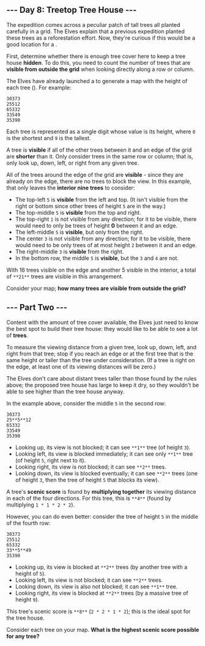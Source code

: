 ## --- Day 8: Treetop Tree House ---
The expedition comes across a peculiar patch of tall trees all planted carefully in a grid. The Elves explain that a previous expedition planted these trees as a reforestation effort. Now, they're curious if this would be a good location for a .

First, determine whether there is enough tree cover here to keep a tree house **hidden**. To do this, you need to count the number of trees that are **visible from outside the grid** when looking directly along a row or column.

The Elves have already launched a  to generate a map with the height of each tree (). For example:

```
30373
25512
65332
33549
35390
```

Each tree is represented as a single digit whose value is its height, where `0` is the shortest and `9` is the tallest.

A tree is **visible** if all of the other trees between it and an edge of the grid are **shorter** than it. Only consider trees in the same row or column; that is, only look up, down, left, or right from any given tree.

All of the trees around the edge of the grid are **visible** - since they are already on the edge, there are no trees to block the view. In this example, that only leaves the **interior nine trees** to consider:


- The top-left `5` is **visible** from the left and top. (It isn't visible from the right or bottom since other trees of height `5` are in the way.)
- The top-middle `5` is **visible** from the top and right.
- The top-right `1` is not visible from any direction; for it to be visible, there would need to only be trees of height **0** between it and an edge.
- The left-middle `5` is **visible**, but only from the right.
- The center `3` is not visible from any direction; for it to be visible, there would need to be only trees of at most height `2` between it and an edge.
- The right-middle `3` is **visible** from the right.
- In the bottom row, the middle `5` is **visible**, but the `3` and `4` are not.

With 16 trees visible on the edge and another 5 visible in the interior, a total of `**21**` trees are visible in this arrangement.

Consider your map; **how many trees are visible from outside the grid?**

## --- Part Two ---
Content with the amount of tree cover available, the Elves just need to know the best spot to build their tree house: they would like to be able to see a lot of **trees**.

To measure the viewing distance from a given tree, look up, down, left, and right from that tree; stop if you reach an edge or at the first tree that is the same height or taller than the tree under consideration. (If a tree is right on the edge, at least one of its viewing distances will be zero.)

The Elves don't care about distant trees taller than those found by the rules above; the proposed tree house has large  to keep it dry, so they wouldn't be able to see higher than the tree house anyway.

In the example above, consider the middle `5` in the second row:

```
30373
25**5**12
65332
33549
35390
```


- Looking up, its view is not blocked; it can see `**1**` tree (of height `3`).
- Looking left, its view is blocked immediately; it can see only `**1**` tree (of height `5`, right next to it).
- Looking right, its view is not blocked; it can see `**2**` trees.
- Looking down, its view is blocked eventually; it can see `**2**` trees (one of height `3`, then the tree of height `5` that blocks its view).

A tree's **scenic score** is found by **multiplying together** its viewing distance in each of the four directions. For this tree, this is `**4**` (found by multiplying `1 * 1 * 2 * 2`).

However, you can do even better: consider the tree of height `5` in the middle of the fourth row:

```
30373
25512
65332
33**5**49
35390
```


- Looking up, its view is blocked at `**2**` trees (by another tree with a height of `5`).
- Looking left, its view is not blocked; it can see `**2**` trees.
- Looking down, its view is also not blocked; it can see `**1**` tree.
- Looking right, its view is blocked at `**2**` trees (by a massive tree of height `9`).

This tree's scenic score is `**8**` (`2 * 2 * 1 * 2`); this is the ideal spot for the tree house.

Consider each tree on your map. **What is the highest scenic score possible for any tree?**

